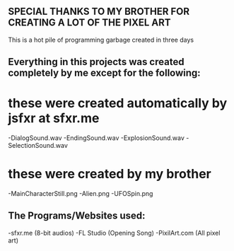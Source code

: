 ## SPECIAL THANKS TO MY BROTHER FOR CREATING A LOT OF THE PIXEL ART ##

This is a hot pile of programming garbage created in three days

## Everything in this projects was created completely by me except for the following:
# these were created automatically by jsfxr at sfxr.me 
-DialogSound.wav
-EndingSound.wav
-ExplosionSound.wav
-SelectionSound.wav
# these were created by my brother
-MainCharacterStill.png
-Alien.png
-UFOSpin.png

## The Programs/Websites used:
-sfxr.me (8-bit audios)
-FL Studio (Opening Song)
-PixilArt.com (All pixel art)

